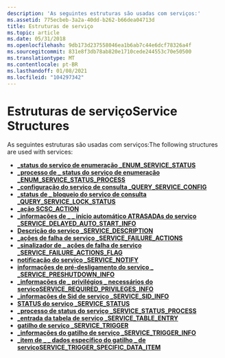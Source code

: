 ```yaml
---
description: 'As seguintes estruturas são usadas com serviços:'
ms.assetid: 775ecbeb-3a2a-40dd-b262-b66dea04713d
title: Estruturas de serviço
ms.topic: article
ms.date: 05/31/2018
ms.openlocfilehash: 9db173d237558046ea1b6ab7c44e6dcf78326a4f
ms.sourcegitcommit: 831e8f3db78ab820e1710cede244553c70e50500
ms.translationtype: MT
ms.contentlocale: pt-BR
ms.lasthandoff: 01/08/2021
ms.locfileid: "104297342"
---
```

# <a name="service-structures"></a><span data-ttu-id="e8e14-103">Estruturas de serviço</span><span class="sxs-lookup"><span data-stu-id="e8e14-103">Service Structures</span></span>

<span data-ttu-id="e8e14-104">As seguintes estruturas são usadas com serviços:</span><span class="sxs-lookup"><span data-stu-id="e8e14-104">The following structures are used with services:</span></span>

-   [<span data-ttu-id="e8e14-105">**\_status do serviço de enumeração \_**</span><span class="sxs-lookup"><span data-stu-id="e8e14-105">**ENUM\_SERVICE\_STATUS**</span></span>](/windows/desktop/api/Winsvc/ns-winsvc-enum_service_statusa)
-   [<span data-ttu-id="e8e14-106">**\_processo de \_ status do serviço de enumeração \_**</span><span class="sxs-lookup"><span data-stu-id="e8e14-106">**ENUM\_SERVICE\_STATUS\_PROCESS**</span></span>](/windows/desktop/api/Winsvc/ns-winsvc-enum_service_status_processa)
-   [<span data-ttu-id="e8e14-107">**\_configuração do serviço de consulta \_**</span><span class="sxs-lookup"><span data-stu-id="e8e14-107">**QUERY\_SERVICE\_CONFIG**</span></span>](/windows/desktop/api/Winsvc/ns-winsvc-query_service_configa)
-   [<span data-ttu-id="e8e14-108">**\_status de \_ bloqueio do serviço de consulta \_**</span><span class="sxs-lookup"><span data-stu-id="e8e14-108">**QUERY\_SERVICE\_LOCK\_STATUS**</span></span>](/windows/desktop/api/Winsvc/ns-winsvc-query_service_lock_statusa)
-   [<span data-ttu-id="e8e14-109">**\_ação SC**</span><span class="sxs-lookup"><span data-stu-id="e8e14-109">**SC\_ACTION**</span></span>](/windows/desktop/api/Winsvc/ns-winsvc-sc_action)
-   [<span data-ttu-id="e8e14-110">**\_informações de \_ \_ início automático ATRASADAs do serviço \_**</span><span class="sxs-lookup"><span data-stu-id="e8e14-110">**SERVICE\_DELAYED\_AUTO\_START\_INFO**</span></span>](/windows/desktop/api/Winsvc/ns-winsvc-service_delayed_auto_start_info)
-   [<span data-ttu-id="e8e14-111">**Descrição do serviço \_**</span><span class="sxs-lookup"><span data-stu-id="e8e14-111">**SERVICE\_DESCRIPTION**</span></span>](/windows/desktop/api/Winsvc/ns-winsvc-service_descriptiona)
-   [<span data-ttu-id="e8e14-112">**\_ações de falha de serviço \_**</span><span class="sxs-lookup"><span data-stu-id="e8e14-112">**SERVICE\_FAILURE\_ACTIONS**</span></span>](/windows/desktop/api/Winsvc/ns-winsvc-service_failure_actionsa)
-   [<span data-ttu-id="e8e14-113">**\_sinalizador de \_ ações de falha de serviço \_**</span><span class="sxs-lookup"><span data-stu-id="e8e14-113">**SERVICE\_FAILURE\_ACTIONS\_FLAG**</span></span>](/windows/desktop/api/Winsvc/ns-winsvc-service_failure_actions_flag)
-   [<span data-ttu-id="e8e14-114">**notificação do serviço \_**</span><span class="sxs-lookup"><span data-stu-id="e8e14-114">**SERVICE\_NOTIFY**</span></span>](/windows/desktop/api/Winsvc/ns-winsvc-service_notify_2a)
-   [<span data-ttu-id="e8e14-115">**informações de pré-desligamento do serviço \_ \_**</span><span class="sxs-lookup"><span data-stu-id="e8e14-115">**SERVICE\_PRESHUTDOWN\_INFO**</span></span>](/windows/desktop/api/Winsvc/ns-winsvc-service_preshutdown_info)
-   [<span data-ttu-id="e8e14-116">**\_informações de \_ privilégios \_ necessários do serviço**</span><span class="sxs-lookup"><span data-stu-id="e8e14-116">**SERVICE\_REQUIRED\_PRIVILEGES\_INFO**</span></span>](/windows/desktop/api/Winsvc/ns-winsvc-service_required_privileges_infoa)
-   [<span data-ttu-id="e8e14-117">**\_informações de Sid de serviço \_**</span><span class="sxs-lookup"><span data-stu-id="e8e14-117">**SERVICE\_SID\_INFO**</span></span>](/windows/desktop/api/Winsvc/ns-winsvc-service_sid_info)
-   [<span data-ttu-id="e8e14-118">**STATUS do serviço \_**</span><span class="sxs-lookup"><span data-stu-id="e8e14-118">**SERVICE\_STATUS**</span></span>](/windows/desktop/api/Winsvc/ns-winsvc-service_status)
-   [<span data-ttu-id="e8e14-119">**\_processo de status do serviço \_**</span><span class="sxs-lookup"><span data-stu-id="e8e14-119">**SERVICE\_STATUS\_PROCESS**</span></span>](/windows/desktop/api/Winsvc/ns-winsvc-service_status_process)
-   [<span data-ttu-id="e8e14-120">**\_entrada da tabela de serviço \_**</span><span class="sxs-lookup"><span data-stu-id="e8e14-120">**SERVICE\_TABLE\_ENTRY**</span></span>](/windows/desktop/api/Winsvc/ns-winsvc-service_table_entrya)
-   [<span data-ttu-id="e8e14-121">**gatilho de serviço \_**</span><span class="sxs-lookup"><span data-stu-id="e8e14-121">**SERVICE\_TRIGGER**</span></span>](/windows/desktop/api/winsvc/ns-winsvc-service_trigger)
-   [<span data-ttu-id="e8e14-122">**\_informações do gatilho de serviço \_**</span><span class="sxs-lookup"><span data-stu-id="e8e14-122">**SERVICE\_TRIGGER\_INFO**</span></span>](/windows/desktop/api/winsvc/ns-winsvc-service_trigger_info)
-   [<span data-ttu-id="e8e14-123">**\_item de \_ \_ dados específico do gatilho \_ de serviço**</span><span class="sxs-lookup"><span data-stu-id="e8e14-123">**SERVICE\_TRIGGER\_SPECIFIC\_DATA\_ITEM**</span></span>](/windows/desktop/api/winsvc/ns-winsvc-service_trigger_specific_data_item)

 

 



